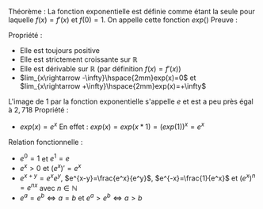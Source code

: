 Théorème : La fonction exponentielle est définie comme étant la seule pour laquelle $f(x)=f'(x)$ et $f(0)=1$. On appelle cette fonction $exp()$
Preuve :

Propriété : 
- Elle est toujours positive
- Elle est strictement croissante sur $\mathbb{R}$
- Elle est dérivable sur $\mathbb{R}$ (par définition $f(x)=f'(x)$)
- $lim_{x\rightarrow -\infty}\hspace{2mm}exp(x)=0$ et  $lim_{x\rightarrow +\infty}\hspace{2mm}exp(x)=+\infty$ 

L'image de 1 par la fonction exponentielle s'appelle $e$ et est a peu près égal à $2,718$
Propriété :
- $exp(x)=e^x$
En effet : $exp(x)=exp(x*1)=(exp(1))^x=e^x$ 

Relation fonctionnelle :
- $e^0=1$ et $e^1=e$
- $e^x>0$ et $(e^x)'=e^x$
- $e^{x+y}=e^xe^{y}$, $e^{x-y}=\frac{e^x}{e^y}$, $e^{-x}=\frac{1}{e^x}$ et $(e^x)^n=e^{nx}$ avec $n\in\mathbb{N}$ 
- $e^a=e^b\Leftrightarrow a=b$ et $e^a>e^b\Leftrightarrow a>b$